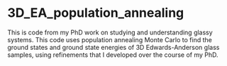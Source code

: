 # 3D_EA_population_annealing
This is code from my PhD work on studying and understanding glassy systems. This code uses population annealing Monte Carlo to find the ground states and ground state energies of 3D Edwards-Anderson glass samples, using refinements that I developed over the course of my PhD.
